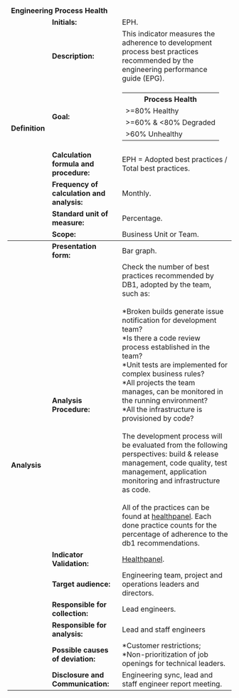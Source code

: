 <table class="tg">
<thead>
  <tr>
    <td class="tg-9wq8 color-white analise" colspan="8"><strong>Engineering Process Health</strong></td>
  </tr>
  <tr>
    <td class="tg-9wq8 definicao color-black" rowspan="8"><strong>Definition</strong></td>
    <td class="tg-0pky"><strong>Initials:</strong></td>
    <td class="tg-0pky">EPH.</td>
  </tr>
  <tr>
    <td class="tg-0pky"><strong>Description:</strong></td>
    <td class="tg-0pky">This indicator measures the adherence to development process best practices recommended by the engineering performance guide (EPG).</td>
  </tr>
  <tr>
    <td class="tg-0pky"><strong>Goal:</strong></td>
    <td class="tg-0pky">
    <table>
      <th>Process Health</th>
      <tr><td>>=80% Healthy</td></tr>
      <tr><td>>=60% & <80% Degraded</td></tr>
      <tr><td>>60% Unhealthy</td></tr>
    </table>
    </td>
  </tr>
  <tr>
    <td class="tg-0pky"><strong>Calculation formula and procedure:</strong></td>
    <td class="tg-0pky">EPH = Adopted best practices / Total best practices.</td>
  </tr>
  <tr>
    <td class="tg-0pky"><strong>Frequency of calculation and analysis:</strong></td>
    <td class="tg-0pky">Monthly.</td>
  </tr>
  <tr>
    <td class="tg-0pky"><strong>Standard unit of measure:</strong></td>
    <td class="tg-0pky">Percentage.</td>
  </tr>
  <tr>
    <td class="tg-0pky"><strong>Scope:</strong></td>
    <td class="tg-0pky">Business Unit or Team.</td>
  </tr>
</thead>
<tbody>
  <tr>
    <td class="tg-9wq8 analise color-black" rowspan="9"><strong>Analysis</strong></td>
    <td class="tg-0pky"><strong>Presentation form:</strong></td>
    <td class="tg-0pky">Bar graph.</td>
  </tr>
  <tr>
    <td class="tg-0pky"><strong>Analysis Procedure:</strong></td>
    <td class="tg-0pky">Check the number of best practices recommended by DB1, adopted by the team, such as:<br/>
    <br/>
    *Broken builds generate issue notification for development team?<br/>
    *Is there a code review process established in the team?<br/>
    *Unit tests are implemented for complex business rules?<br/>
    *All projects the team manages, can be monitored in the running environment?</br>
    *All the infrastructure is provisioned by code?<br/>
    <br/>
    The development process will be evaluated from the following perspectives: build & release management, code quality, test management, application monitoring and infrastructure as code.
    <br/><br/>
    All of the practices can be found at <a href="https://healthpanel.db1.com.br/">healthpanel</a>. Each done practice counts for the percentage of adherence to the db1 recommendations.
    </td>
  </tr>
  <tr>
    <td class="tg-0pky"><strong>Indicator Validation:</strong></td>
    <td class="tg-0pky"> 
  <a href="https://healthpanel.db1.com.br/">Healthpanel</a>.
 </td>
  </tr>
  <tr>
    <td class="tg-0pky"><strong>Target audience:</strong></td>
    <td class="tg-0pky">Engineering team, project and operations leaders and directors.</td>
  </tr>
  <tr>
    <td class="tg-0pky"><strong>Responsible for collection:</strong></td>
    <td class="tg-0pky">Lead engineers.</td>
  </tr>
  <tr>
    <td class="tg-0pky"><strong>Responsible for analysis:</strong></td>
    <td class="tg-0pky">Lead and staff engineers</td>
  </tr>
  <tr>
    <td class="tg-0pky"><strong>Possible causes of deviation:</strong></td>
    <td class="tg-0pky">
    *Customer restrictions;<br/>
    *Non-prioritization of job openings for technical leaders.</td>
  </tr>
  <tr>
    <td class="tg-0pky"><strong>Disclosure and Communication:</strong></td>
    <td class="tg-0pky">Engineering sync, lead and staff engineer report meeting.</td>
  </tr>
</tbody>
</table>